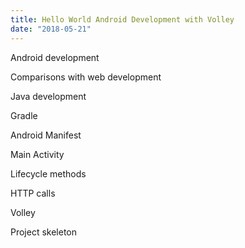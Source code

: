 ```yaml
---
title: Hello World Android Development with Volley
date: "2018-05-21"
---
```

<div>
  <p>Android development</p>
  <p>Comparisons with web development</p>
  <p>Java development</p>
  <p>Gradle</p>
  <p>Android Manifest</p>
  <p>Main Activity</p>
  <p>Lifecycle methods</p>
  <p>HTTP calls</p>
  <p>Volley</p>
  <p>Project skeleton</p>
</div>
